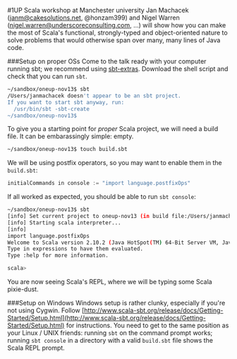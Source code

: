 #1UP Scala workshop at Manchester university
Jan Machacek (<janm@cakesolutions.net>, @honzam399) and Nigel Warren (<nigel.warren@underscoreconsulting.com>, ...) will show how you can make the most of Scala's functional, strongly-typed and object-oriented nature to solve problems that would otherwise span over many, many lines of Java code.

###Setup on proper OSs
Come to the talk ready with your computer running sbt; we recommend using [sbt-extras](https://github.com/paulp/sbt-extras). Download the shell script and check that you can run ``sbt``.

```bash
~/sandbox/oneup-nov13$ sbt
/Users/janmachacek doesn't appear to be an sbt project.
If you want to start sbt anyway, run:
  /usr/bin/sbt -sbt-create
~/sandbox/oneup-nov13$
```

To give you a starting point for _proper_ Scala project, we will need a build file. It can be embarassingly simple: empty.

```bash
~/sandbox/oneup-nov13$ touch build.sbt
```

We will be using postfix operators, so you may want to enable them in the ``build.sbt``:

```scala
initialCommands in console := "import language.postfixOps"
```

If all worked as expected, you should be able to run ``sbt console``:

```bash
~/sandbox/oneup-nov13$ sbt
[info] Set current project to oneup-nov13 (in build file:/Users/janmachacek/Eigengo/oneup-nov13/)
[info] Starting scala interpreter...
[info]
import language.postfixOps
Welcome to Scala version 2.10.2 (Java HotSpot(TM) 64-Bit Server VM, Java 1.7.0_40).
Type in expressions to have them evaluated.
Type :help for more information.

scala>
```

You are now seeing Scala's REPL, where we will be typing some Scala pixie-dust.

###Setup on Windows
Windows setup is rather clunky, especially if you're not using Cygwin. Follow [http://www.scala-sbt.org/release/docs/Getting-Started/Setup.html](http://www.scala-sbt.org/release/docs/Getting-Started/Setup.html) for instructions. You need to get to the same position as your Linux / UNIX friends: running ``sbt`` on the command prompt works; running ``sbt console`` in a directory with a valid ``build.sbt`` file shows the Scala REPL prompt.
